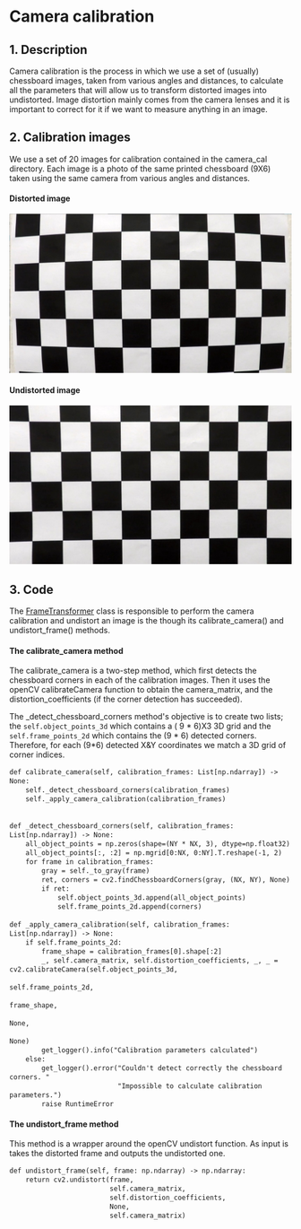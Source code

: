 # Camera calibration

## 1. Description

Camera calibration is the process in which we use a set of (usually) chessboard images, taken from various angles and
distances, to calculate all the parameters that will allow us to transform distorted images into undistorted. Image
distortion mainly comes from the camera lenses and it is important to correct for it if we want to measure anything in
an image.

## 2. Calibration images

We use a set of 20 images for calibration contained in the camera_cal directory. Each image is a photo of the same
printed chessboard (9X6) taken using the same camera from various angles and distances.

#### Distorted image

![Example image](../camera_cal/calibration1.jpg)

#### Undistorted image

![Example image](../camera_cal/undistorted_image.jpg)

## 3. Code

The [FrameTransformer](../src/domain/frame_transformer.py) class is responsible to perform the camera calibration and
undistort an image is the though its calibrate_camera() and undistort_frame() methods.

#### The calibrate_camera method

The calibrate_camera is a two-step method, which first detects the chessboard corners in each of the calibration images.
Then it uses the openCV calibrateCamera function to obtain the camera_matrix, and the distortion_coefficients (if the
corner detection has succeeded).

The _detect_chessboard_corners method's objective is to create two lists; the `self.object_points_3d` which contains a (
9 * 6)X3 3D grid and the `self.frame_points_2d` which contains the (9 * 6) detected corners. Therefore, for each (9*6)
detected X&Y coordinates we match a 3D grid of corner indices.

    def calibrate_camera(self, calibration_frames: List[np.ndarray]) -> None:
        self._detect_chessboard_corners(calibration_frames)
        self._apply_camera_calibration(calibration_frames)


    def _detect_chessboard_corners(self, calibration_frames: List[np.ndarray]) -> None:
        all_object_points = np.zeros(shape=(NY * NX, 3), dtype=np.float32)
        all_object_points[:, :2] = np.mgrid[0:NX, 0:NY].T.reshape(-1, 2)
        for frame in calibration_frames:
            gray = self._to_gray(frame)
            ret, corners = cv2.findChessboardCorners(gray, (NX, NY), None)
            if ret:
                self.object_points_3d.append(all_object_points)
                self.frame_points_2d.append(corners)

    def _apply_camera_calibration(self, calibration_frames: List[np.ndarray]) -> None:
        if self.frame_points_2d:
            frame_shape = calibration_frames[0].shape[:2]
            _, self.camera_matrix, self.distortion_coefficients, _, _ = cv2.calibrateCamera(self.object_points_3d,
                                                                                            self.frame_points_2d,
                                                                                            frame_shape,
                                                                                            None,
                                                                                            None)
            get_logger().info("Calibration parameters calculated")
        else:
            get_logger().error("Couldn't detect correctly the chessboard corners. "
                               "Impossible to calculate calibration parameters.")
            raise RuntimeError

#### The undistort_frame method

This method is a wrapper around the openCV undistort function. As input is takes the distorted frame and outputs the
undistorted one.

    def undistort_frame(self, frame: np.ndarray) -> np.ndarray:
        return cv2.undistort(frame,
                             self.camera_matrix,
                             self.distortion_coefficients,
                             None,
                             self.camera_matrix)